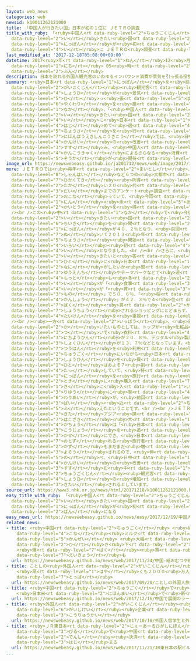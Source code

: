 ```yaml
---
layout: web_news
categories: web
newsid: k10011262121000
title: 「中国人が行きたい国」日本が初の１位に ＪＥＴＲＯ調査
title_with_ruby: 「<ruby>中国人<rt data-ruby-level="2">ちゅうごくじん</rt></ruby>が<ruby>行<rt
  data-ruby-level="2">い</rt></ruby>きたい<ruby>国<rt data-ruby-level="2">くに</rt></ruby>」<ruby>日本<rt
  data-ruby-level="1">にっぽん</rt></ruby>が<ruby>初<rt data-ruby-level="4">はつ</rt></ruby>の１<ruby>位<rt
  data-ruby-level="4">い</rt></ruby>に ＪＥＴＲＯ<ruby>調査<rt data-ruby-level="5">ちょうさ</rt></ruby>
last_modified_at: '2017-12-18T05:08:00+09:00'
datetime: 2017<ruby>年<rt data-ruby-level="1">ねん</rt></ruby>12<ruby>月<rt data-ruby-level="1">がつ</rt></ruby>18<ruby>日<rt
  data-ruby-level="1">にち</rt></ruby> 05<ruby>時<rt data-ruby-level="2">じ</rt></ruby>08<ruby>分<rt
  data-ruby-level="2">ふん</rt></ruby>
description: 日本を訪れる外国人観光客のいわゆるインバウンド消費が景気を引っ張る役割を担う中、「中国人が行きたい国」の１位に日本が初めて選ばれました。調査を行ったＪＥＴＲＯ＝日本貿易振興機構では、日中関係の改善が進み、中国人観光客によるさらなる消費の増加が期待されるとしています。
summary: <ruby>日本<rt data-ruby-level="1">にっぽん</rt></ruby>を<ruby>訪<rt data-ruby-level="7">おとず</rt></ruby>れる<ruby>外国人<rt
  data-ruby-level="2">がいこくじん</rt></ruby><ruby>観光客<rt data-ruby-level="4">かんこうきゃく</rt></ruby>のいわゆるインバウンド<ruby>消費<rt
  data-ruby-level="4">しょうひ</rt></ruby>が<ruby>景気<rt data-ruby-level="4">けいき</rt></ruby>を<ruby>引<rt
  data-ruby-level="5">ひ</rt></ruby>っ<ruby>張<rt data-ruby-level="5">ぱ</rt></ruby>る<ruby>役割<rt
  data-ruby-level="6">やくわり</rt></ruby>を<ruby>担<rt data-ruby-level="7">にな</rt></ruby>う<ruby>中<rt
  data-ruby-level="1">なか</rt></ruby>、「<ruby>中国人<rt data-ruby-level="2">ちゅうごくじん</rt></ruby>が<ruby>行<rt
  data-ruby-level="2">い</rt></ruby>きたい<ruby>国<rt data-ruby-level="2">くに</rt></ruby>」の１<ruby>位<rt
  data-ruby-level="4">い</rt></ruby>に<ruby>日本<rt data-ruby-level="1">にっぽん</rt></ruby>が<ruby>初<rt
  data-ruby-level="4">はじ</rt></ruby>めて<ruby>選<rt data-ruby-level="4">えら</rt></ruby>ばれました。<ruby>調査<rt
  data-ruby-level="5">ちょうさ</rt></ruby>を<ruby>行<rt data-ruby-level="2">い</rt></ruby>ったＪＥＴＲＯ＝<ruby>日本貿易振興機構<rt
  data-ruby-level="7">にほんぼうえきしんこうきこう</rt></ruby>では、<ruby>日中<rt data-ruby-level="1">にっちゅう</rt></ruby><ruby>関係<rt
  data-ruby-level="4">かんけい</rt></ruby>の<ruby>改善<rt data-ruby-level="6">かいぜん</rt></ruby>が<ruby>進<rt
  data-ruby-level="3">すす</rt></ruby>み、<ruby>中国人<rt data-ruby-level="2">ちゅうごくじん</rt></ruby><ruby>観光客<rt
  data-ruby-level="4">かんこうきゃく</rt></ruby>によるさらなる<ruby>消費<rt data-ruby-level="4">しょうひ</rt></ruby>の<ruby>増加<rt
  data-ruby-level="5">ぞうか</rt></ruby>が<ruby>期待<rt data-ruby-level="3">きたい</rt></ruby>されるとしています。
image_url: https://newswebeasy.github.io/ja201712/news/web/image/2017/12/18/K10011262121_1712180530_1712180531_01_02.jpg
more: ＪＥＴＲＯでは<ruby>毎年<rt data-ruby-level="2">まいとし</rt></ruby>、<ruby>北京<rt data-ruby-level="8">ぺきん</rt></ruby>や<ruby>上海<rt
  data-ruby-level="8">しゃんはい</rt></ruby>など６つの<ruby>大都市<rt data-ruby-level="3">だいとし</rt></ruby>で<ruby>比較的<rt
  data-ruby-level="7">ひかくてき</rt></ruby><ruby>所得<rt data-ruby-level="4">しょとく</rt></ruby>が<ruby>高<rt
  data-ruby-level="2">たか</rt></ruby>い２０<ruby>代<rt data-ruby-level="3">だい</rt></ruby>から４０<ruby>代<rt
  data-ruby-level="3">だい</rt></ruby>までのアンケート<ruby>調査<rt data-ruby-level="5">ちょうさ</rt></ruby>を<ruby>行<rt
  data-ruby-level="2">おこな</rt></ruby>っていて、<ruby>今回<rt data-ruby-level="2">こんかい</rt></ruby>は１２００<ruby>人<rt
  data-ruby-level="1">にん</rt></ruby><ruby>余<rt data-ruby-level="5">あま</rt></ruby>りから<ruby>回答<rt
  data-ruby-level="2">かいとう</rt></ruby>を<ruby>得<rt data-ruby-level="4">え</rt></ruby>ました。<br
  /><br />この<ruby>中<rt data-ruby-level="1">なか</rt></ruby>で<ruby>今後<rt data-ruby-level="2">こんご</rt></ruby><ruby>行<rt
  data-ruby-level="2">い</rt></ruby>きたい<ruby>国<rt data-ruby-level="2">くに</rt></ruby>・<ruby>地域<rt
  data-ruby-level="6">ちいき</rt></ruby>を<ruby>聞<rt data-ruby-level="2">き</rt></ruby>いたところ、<ruby>日本<rt
  data-ruby-level="1">にっぽん</rt></ruby>が４０．２％となり、<ruby>前回<rt data-ruby-level="2">ぜんかい</rt></ruby>トップのアメリカを<ruby>抜<rt
  data-ruby-level="7">ぬ</rt></ruby>いて２０１３<ruby>年<rt data-ruby-level="1">ねん</rt></ruby>の<ruby>調査<rt
  data-ruby-level="5">ちょうさ</rt></ruby><ruby>開始<rt data-ruby-level="3">かいし</rt></ruby><ruby>以来<rt
  data-ruby-level="4">いらい</rt></ruby><ruby>初<rt data-ruby-level="4">はじ</rt></ruby>めて１<ruby>位<rt
  data-ruby-level="4">い</rt></ruby>となりました。<br /><br />さらに、<ruby>日本<rt data-ruby-level="1">にっぽん</rt></ruby>に<ruby>行<rt
  data-ruby-level="2">い</rt></ruby>きたいと<ruby>答<rt data-ruby-level="2">こた</rt></ruby>えた<ruby>人<rt
  data-ruby-level="1">ひと</rt></ruby>に<ruby>日本<rt data-ruby-level="1">にっぽん</rt></ruby>で<ruby>何<rt
  data-ruby-level="2">なに</rt></ruby>がしたいか<ruby>聞<rt data-ruby-level="2">き</rt></ruby>くと、「<ruby>遊園地<rt
  data-ruby-level="3">ゆうえんち</rt></ruby>やテーマパークなどで<ruby>遊<rt data-ruby-level="3">あそ</rt></ruby>ぶ」が６０．８％と<ruby>最<rt
  data-ruby-level="4">もっと</rt></ruby>も<ruby>多<rt data-ruby-level="2">おお</rt></ruby>く、２<ruby>位<rt
  data-ruby-level="4">い</rt></ruby>が「<ruby>食事<rt data-ruby-level="3">しょくじ</rt></ruby>」で５１．７％、３<ruby>位<rt
  data-ruby-level="4">い</rt></ruby>が「<ruby>買<rt data-ruby-level="3">か</rt></ruby>い<ruby>物<rt
  data-ruby-level="3">もの</rt></ruby>」で５０．６％、「<ruby>桜<rt data-ruby-level="5">さくら</rt></ruby>の<ruby>観賞<rt
  data-ruby-level="4">かんしょう</rt></ruby>」が４２．３％で４<ruby>位<rt data-ruby-level="4">い</rt></ruby>となり、いわゆる<ruby>爆<rt
  data-ruby-level="7">ばく</rt></ruby><ruby>買<rt data-ruby-level="2">か</rt></ruby>いに<ruby>象徴<rt
  data-ruby-level="7">しょうちょう</rt></ruby>されるショッピングにとどまらず、<ruby>日本<rt data-ruby-level="1">にっぽん</rt></ruby>でのさまざまな<ruby>体験<rt
  data-ruby-level="4">たいけん</rt></ruby>を<ruby>重視<rt data-ruby-level="6">じゅうし</rt></ruby>していることがうかがえます。<br
  /><br /><ruby>一方<rt data-ruby-level="2">いっぽう</rt></ruby>、<ruby>日本<rt data-ruby-level="1">にっぽん</rt></ruby>で<ruby>買<rt
  data-ruby-level="2">か</rt></ruby>いたいものとしては、トップが<ruby>化粧品<rt data-ruby-level="7">けしょうひん</rt></ruby>で２７．６％、<ruby>次<rt
  data-ruby-level="3">つ</rt></ruby>いで<ruby>衣料<rt data-ruby-level="4">いりょう</rt></ruby>・<ruby>日用品<rt
  data-ruby-level="3">にちようひん</rt></ruby>が２０．８％、デジタル<ruby>製品<rt data-ruby-level="5">せいひん</rt></ruby>が１６．２％、<ruby>食品<rt
  data-ruby-level="3">しょくひん</rt></ruby>が１３．７％などとなっています。<br /><br />また、ネット<ruby>通販<rt
  data-ruby-level="7">つうはん</rt></ruby>を<ruby>利用<rt data-ruby-level="4">りよう</rt></ruby>して<ruby>中国<rt
  data-ruby-level="2">ちゅうごく</rt></ruby>にいながら<ruby>日本<rt data-ruby-level="1">にっぽん</rt></ruby>の<ruby>商品<rt
  data-ruby-level="3">しょうひん</rt></ruby>を<ruby>買<rt data-ruby-level="2">か</rt></ruby>ったことがある<ruby>人<rt
  data-ruby-level="1">ひと</rt></ruby>はおよそ７<ruby>割<rt data-ruby-level="6">わり</rt></ruby>に<ruby>達<rt
  data-ruby-level="4">たっ</rt></ruby>していて、<ruby>特<rt data-ruby-level="4">とく</rt></ruby>に<ruby>日本<rt
  data-ruby-level="1">にっぽん</rt></ruby>を<ruby>旅行<rt data-ruby-level="3">りょこう</rt></ruby>した<ruby>時<rt
  data-ruby-level="2">とき</rt></ruby>に<ruby>購入<rt data-ruby-level="7">こうにゅう</rt></ruby>して<ruby>気<rt
  data-ruby-level="1">き</rt></ruby>に<ruby>入<rt data-ruby-level="1">い</rt></ruby>ったことを<ruby>理由<rt
  data-ruby-level="3">りゆう</rt></ruby>に<ruby>挙<rt data-ruby-level="4">あ</rt></ruby>げた<ruby>割合<rt
  data-ruby-level="6">わりあい</rt></ruby>が、<ruby>前回<rt data-ruby-level="2">ぜんかい</rt></ruby>の２<ruby>倍<rt
  data-ruby-level="3">ばい</rt></ruby><ruby>近<rt data-ruby-level="2">ちか</rt></ruby>い４０％に<ruby>増<rt
  data-ruby-level="5">ふ</rt></ruby>えたということです。<br /><br />ＪＥＴＲＯ<ruby>中国<rt data-ruby-level="2">ちゅうごく</rt></ruby><ruby>北<rt
  data-ruby-level="2">きた</rt></ruby>アジア<ruby>課<rt data-ruby-level="4">か</rt></ruby>の<ruby>箱崎<rt
  data-ruby-level="7">はこざき</rt></ruby><ruby>大<rt data-ruby-level="1">だい</rt></ruby><ruby>課長<rt
  data-ruby-level="4">かちょう</rt></ruby>は「<ruby>日本<rt data-ruby-level="1">にっぽん</rt></ruby>のイメージの<ruby>向上<rt
  data-ruby-level="3">こうじょう</rt></ruby>を<ruby>追<rt data-ruby-level="3">お</rt></ruby>い<ruby>風<rt
  data-ruby-level="3">かぜ</rt></ruby>にでき、<ruby>日本<rt data-ruby-level="1">にっぽん</rt></ruby>を<ruby>訪<rt
  data-ruby-level="7">おとず</rt></ruby>れる<ruby>旅行者<rt data-ruby-level="3">りょこうしゃ</rt></ruby>の<ruby>数<rt
  data-ruby-level="2">かず</rt></ruby>もまだまだ<ruby>増<rt data-ruby-level="5">ふ</rt></ruby>えると<ruby>予想<rt
  data-ruby-level="3">よそう</rt></ruby>されるので、<ruby>伸<rt data-ruby-level="7">の</rt></ruby>びしろがある」と<ruby>述<rt
  data-ruby-level="5">の</rt></ruby>べ、<ruby>日中<rt data-ruby-level="1">にっちゅう</rt></ruby><ruby>関係<rt
  data-ruby-level="4">かんけい</rt></ruby>の<ruby>改善<rt data-ruby-level="6">かいぜん</rt></ruby>が<ruby>進<rt
  data-ruby-level="3">すす</rt></ruby>む<ruby>中<rt data-ruby-level="1">なか</rt></ruby>、<ruby>中国人<rt
  data-ruby-level="2">ちゅうごくじん</rt></ruby><ruby>観光客<rt data-ruby-level="4">かんこうきゃく</rt></ruby>によるさらなる<ruby>消費<rt
  data-ruby-level="4">しょうひ</rt></ruby>の<ruby>増加<rt data-ruby-level="5">ぞうか</rt></ruby>が<ruby>期待<rt
  data-ruby-level="3">きたい</rt></ruby>されるとしています。
source_url: https://www3.nhk.or.jp/news/html/20171218/k10011262121000.html
easy_title_with_ruby: 「<ruby>中国人<rt data-ruby-level="2">ちゅうごくじん</rt></ruby>が<ruby>行<rt
  data-ruby-level="2">い</rt></ruby>きたい<ruby>国<rt data-ruby-level="2">くに</rt></ruby>」で<ruby>日本<rt
  data-ruby-level="1">にっぽん</rt></ruby>が<ruby>初<rt data-ruby-level="4">はじ</rt></ruby>めて１<ruby>番<rt
  data-ruby-level="2">ばん</rt></ruby>になる
easy_news_url: https://newswebeasy.github.io/news/easy/2017/12/19/中国人が行きたい国で日本が初めて1番になる
related_news:
- title: <ruby>中国<rt data-ruby-level="2">ちゅうごく</rt></ruby> <ruby>紙<rt data-ruby-level="2">かみ</rt></ruby>おむつや<ruby>粉<rt
    data-ruby-level="4">こな</rt></ruby><ruby>ミルク<rt data-ruby-level="4">みるく</rt></ruby>の<ruby>関税<rt
    data-ruby-level="5">かんぜい</rt></ruby> <ruby>大幅<rt data-ruby-level="7">おおはば</rt></ruby><ruby>引<rt
    data-ruby-level="2">ひ</rt></ruby>き<ruby>下<rt data-ruby-level="2">さ</rt></ruby>げへ
    <ruby>爆<rt data-ruby-level="7">ばく</rt></ruby><ruby>買<rt data-ruby-level="2">か</rt></ruby>いに<ruby>影響<rt
    data-ruby-level="7">えいきょう</rt></ruby>も
  url: https://newswebeasy.github.io/news/web/2017/11/24/中国-紙おむつや粉ミルクの関税-大幅引き下げへ-爆買いに影響も
- title: ことしの<ruby>外国人<rt data-ruby-level="2">がいこくじん</rt></ruby><ruby>旅行者<rt data-ruby-level="3">りょこうしゃ</rt></ruby>
    <ruby>早<rt data-ruby-level="1">はや</rt></ruby>くも２０００<ruby>万人<rt data-ruby-level="2">まんにん</rt></ruby><ruby>突破<rt
    data-ruby-level="7">とっぱ</rt></ruby>
  url: https://newswebeasy.github.io/news/web/2017/09/20/ことしの外国人旅行者-早くも2000万人突破
- title: <ruby>中国<rt data-ruby-level="2">ちゅうごく</rt></ruby>で<ruby>展開<rt data-ruby-level="6">てんかい</rt></ruby>のラーメンチェーン
    <ruby>日本米<rt data-ruby-level="2">にほんまい</rt></ruby>で<ruby>新<rt data-ruby-level="2">しん</rt></ruby>メニュー
  url: https://newswebeasy.github.io/news/web/2017/12/16/中国で展開のラーメンチェーン-日本米で新メニュー
- title: <ruby>外国人<rt data-ruby-level="2">がいこくじん</rt></ruby><ruby>留学生<rt data-ruby-level="5">りゅうがくせい</rt></ruby>と<ruby>外資系<rt
    data-ruby-level="6">がいしけい</rt></ruby><ruby>企業<rt data-ruby-level="7">きぎょう</rt></ruby>の<ruby>交流会<rt
    data-ruby-level="3">こうりゅうかい</rt></ruby>
  url: https://newswebeasy.github.io/news/web/2017/10/18/外国人留学生と外資系企業の交流会
- title: <ruby>ＪＲ東日本<rt data-ruby-level="2">じぇーあーるひがしにほん</rt></ruby>の<ruby>駅<rt data-ruby-level="3">えき</rt></ruby><ruby>ビル<rt
    data-ruby-level="3">びる</rt></ruby>で<ruby>中国<rt data-ruby-level="2">ちゅうごく</rt></ruby>の<ruby>電子<rt
    data-ruby-level="2">でんし</rt></ruby><ruby>決済<rt data-ruby-level="6">けっさい</rt></ruby><ruby>始<rt
    data-ruby-level="3">はじ</rt></ruby>まる
  url: https://newswebeasy.github.io/news/web/2017/11/21/JR東日本の駅ビルで中国の電子決済始まる
...
```


